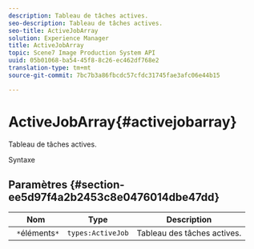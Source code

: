 ```yaml
---
description: Tableau de tâches actives.
seo-description: Tableau de tâches actives.
seo-title: ActiveJobArray
solution: Experience Manager
title: ActiveJobArray
topic: Scene7 Image Production System API
uuid: 05b01068-ba54-45f8-8c26-ec462df768e2
translation-type: tm+mt
source-git-commit: 7bc7b3a86fbcdc57cfdc31745fae3afc06e44b15

---
```



# ActiveJobArray{#activejobarray}

Tableau de tâches actives.

Syntaxe

## Paramètres {#section-ee5d97f4a2b2453c8e0476014dbe47dd}

| Nom | Type | Description |
|---|---|---|
| ` *`éléments`*` | `types:ActiveJob` | Tableau des tâches actives. |

